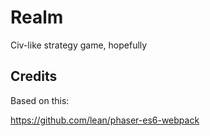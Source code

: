 # Realm
Civ-like strategy game,  hopefully

## Credits
Based on this:

https://github.com/lean/phaser-es6-webpack
